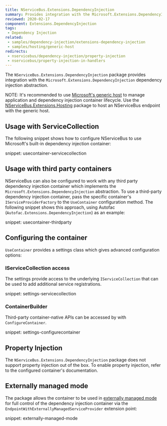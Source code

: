 ```yaml
---
title: NServiceBus.Extensions.DependencyInjection
summary: Provides integration with the Microsoft.Extensions.DependencyInjection abstraction.
reviewed: 2020-02-17
component: Extensions.DependencyInjection
tags:
 - Dependency Injection
related:
 - samples/dependency-injection/extensions-dependency-injection
 - samples/hosting/generic-host
redirects:	
 - nservicebus/dependency-injection/property-injection
 - nservicebus/property-injection-in-handlers
---
```


The `NServiceBus.Extensions.DependencyInjection` package provides integration with the `Microsoft.Extensions.DependencyInjection` dependency injection abstraction.

NOTE: It's recommended to use [Microsoft's generic host](https://docs.microsoft.com/en-us/aspnet/core/fundamentals/host/generic-host) to manage application and dependency injection container lifecycle. Use the [NServiceBus.Extensions.Hosting](/nservicebus/hosting/extensions-hosting.md) package to host an NServiceBus endpoint with the generic host.

## Usage with ServiceCollection

The following snippet shows how to configure NServiceBus to use Microsoft's built-in dependency injection container:

snippet: usecontainer-servicecollection


## Usage with third party containers

NServiceBus can also be configured to work with any third party dependency injection container which implements the `Microsoft.Extensions.DependencyInjection` abstraction. To use a third-party dependency injection container, pass the specific container's `IServiceProviderFactory` to the `UseContainer` configuration method. The following snippet shows this approach, using Autofac (`Autofac.Extensions.DependencyInjection`) as an example:

snippet: usecontainer-thirdparty


## Configuring the container

`UseContainer` provides a settings class which gives advanced configuration options:


### IServiceCollection access

The settings provide access to the underlying `IServiceCollection` that can be used to add additional service registrations.

snippet: settings-servicecollection


### ContainerBuilder

Third-party container-native APIs can be accessed by with `ConfigureContainer`.

snippet: settings-configurecontainer


## Property Injection

The `NServiceBus.Extensions.DependencyInjection` package does not support property injection out of the box. To enable property injection, refer to the configured container's documentation.


## Externally managed mode

The package allows the container to be used in [externally managed mode](/nservicebus/dependency-injection/#externally-managed-mode) for full control of the dependency injection container via the `EndpointWithExternallyManagedServiceProvider` extension point:

snippet: externally-managed-mode
